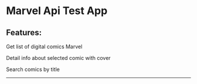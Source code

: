 # Marvel Api Test App

## Features:

Get list of digital comics Marvel

Detail info about selected comic with cover

Search comics by title

---
